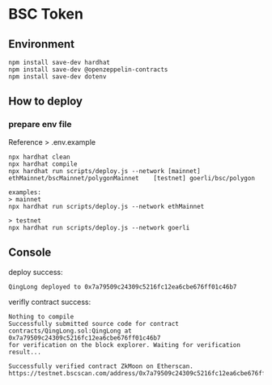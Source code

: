 # BSC Token

## Environment

```shell
npm install save-dev hardhat
npm install save-dev @openzeppelin-contracts
npm install save-dev dotenv
```

## How to deploy

### prepare env file
Reference > .env.example 


```shell
npx hardhat clean
npx hardhat compile
npx hardhat run scripts/deploy.js --network [mainnet] ethMainnet/bscMainnet/polygonMainnet    [testnet] goerli/bsc/polygon

examples:
> mainnet
npx hardhat run scripts/deploy.js --network ethMainnet

> testnet
npx hardhat run scripts/deploy.js --network goerli
```

## Console
deploy success: 
```
QingLong deployed to 0x7a79509c24309c5216fc12ea6cbe676ff01c46b7
```

verifly contract success:
```
Nothing to compile
Successfully submitted source code for contract
contracts/QingLong.sol:QingLong at 0x7a79509c24309c5216fc12ea6cbe676ff01c46b7
for verification on the block explorer. Waiting for verification result...

Successfully verified contract ZkMoon on Etherscan.
https://testnet.bscscan.com/address/0x7a79509c24309c5216fc12ea6cbe676ff01c46b7
```

